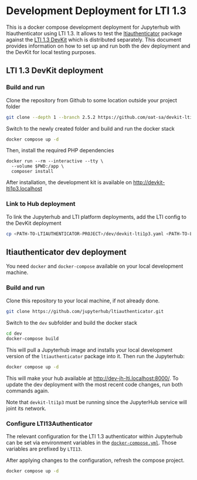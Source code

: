 # Development Deployment for LTI 1.3

This is a docker compose development deployment for Jupyterhub with ltiauthenticator using LTI 1.3.
It allows to test the [ltiauthenticator](https://github.com/jupyterhub/ltiauthenticator) package against the [LTI 1.3 DevKit](https://github.com/oat-sa/devkit-lti1p3) which is distributed separately.
This document provides information on how to set up and run both the dev deployment and the DevKit for local testing purposes.

## LTI 1.3 DevKit deployment

### Build and run

Clone the repository from Github to some location outside your project folder

```sh
git clone --depth 1 --branch 2.5.2 https://github.com/oat-sa/devkit-lti1p3.git
```

Switch to the newly created folder and build and run the docker stack

```sh
docker compose up -d
```

Then, install the required PHP dependencies

```
docker run --rm --interactive --tty \
  --volume $PWD:/app \
  composer install
```

After installation, the development kit is available on http://devkit-lti1p3.localhost

### Link to Hub deployment

To link the Jupyterhub and LTI platform deployments, add the LTI config to the DevKit deployment

```sh
cp <PATH-TO-LTIAUTHENTICATOR-PROJECT>/dev/devkit-lti1p3.yaml <PATH-TO-LTI-DEVKIT-DEPLOYMENT>/config/packages/lti1p3.yaml
```

## ltiauthenticator dev deployment

You need `docker` and `docker-compose` available on your local development machine.

### Build and run

Clone this repository to your local machine, if not already done.

```sh
git clone https://github.com/jupyterhub/ltiauthenticator.git
```

Switch to the `dev` subfolder and build the docker stack

```sh
cd dev
docker-compose build
```

This will pull a Jupyterhub image and installs your local development version of the `ltiauthenticator` package into it.
Then run the Jupyterhub:

```sh
docker compose up -d
```

This will make your hub available at http://dev-jh-lti.localhost:8000/.
To update the dev deployment with the most recent code changes, run both commands again.

Note that `devkit-lti1p3` must be running since the JupyterHub service will joint its network.

### Configure LTI13Authenticator

The relevant configuration for the LTI 1.3 authenticator within Jupyterhub can be set via environment variables in the [`docker-compose.yml`](./docker-compose.yml).
Those variables are prefixed by `LTI13`.

After applying changes to the configuration, refresh the compose project.

```sh
docker compose up -d
```
